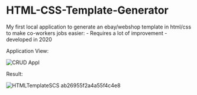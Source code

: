 # HTML-CSS-Template-Generator
My first local application to generate an ebay/webshop template in html/css to make co-workers jobs easier: - Requires a lot of improvement - developed in 2020

Application View:

![CRUD Appl](https://user-images.githubusercontent.com/80805859/181141348-419e5966-e9ed-468f-841b-780f045a3d83.PNG)

Result:

![HTMLTemplateSCS ab26955f2a4a55f4c4e8](https://user-images.githubusercontent.com/80805859/181141489-98c209ae-1368-41f4-a012-b9498dd95a52.png)
